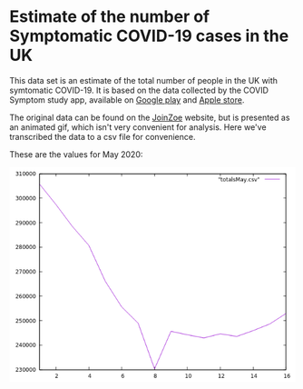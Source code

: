 # Estimate of the number of Symptomatic COVID-19 cases in the UK

This data set is an estimate of the total number of people in the UK with symtomatic COVID-19. It is based on the data collected by the COVID Symptom study app, available on [Google play](https://play.google.com/store/apps/details?id=com.joinzoe.covid_zoe) and [Apple store](https://apps.apple.com/gb/app/covid-symptom-tracker/id1503529611).

The original data can be found on the [JoinZoe](https://covid.joinzoe.com/data) website, but is presented as an animated gif, which isn't very convenient for analysis. Here we've transcribed the data to a csv file for convenience.

These are the values for May 2020:

![Graph!](/May.png)
